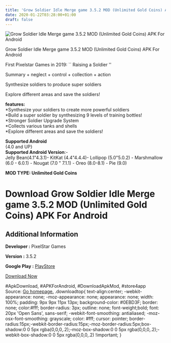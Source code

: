 ```yaml
---
title: 'Grow Soldier Idle Merge game 3.5.2 MOD (Unlimited Gold Coins) APK For Android'
date: 2020-01-22T03:28:00+01:00
draft: false
---
```


![Grow Soldier Idle Merge game 3.5.2 MOD (Unlimited Gold Coins) APK For Android](https://i1.wp.com/apkhome.net/wp-content/uploads/2020/01/Grow-Soldier-Idle-Merge-game-3.5.2-MOD-Unlimited-Gold-Coins-1.png "Grow Soldier Idle Merge game 3.5.2 MOD (Unlimited Gold Coins) APK For Android")

  

Grow Soldier Idle Merge game 3.5.2 MOD (Unlimited Gold Coins) APK For Android

First Pixelstar Games in 2019: \`\` Raising a Soldier ''

Summary + neglect + control + collection + action

Synthesize soldiers to produce super soldiers

Explore different areas and save the soldiers!

**features:**  
\*Synthesize your soldiers to create more powerful soldiers  
\*Build a super soldier by synthesizing 9 levels of training bottles!  
\*Stronger Soldier Upgrade System  
\*Collects various tanks and shells  
\*Explore different areas and save the soldiers!

**Supported Android**  
{4.0 and UP}  
**Supported Android Version**:-  
Jelly Bean(4.1"4.3.1)- KitKat (4.4"4.4.4)- Lollipop (5.0"5.0.2) - Marshmallow (6.0 - 6.0.1) - Nougat (7.0 " 7.1.1) - Oreo (8.0-8.1) - Pie (9.0)

**MOD TYPE: Unlimited Gold Coins**

Download Grow Soldier Idle Merge game 3.5.2 MOD (Unlimited Gold Coins) APK For Android
======================================================================================

Additional Information
----------------------

**Developer :** PixelStar Games

**Version :** 3.5.2

**Google Play :** [PlayStore](https://play.google.com/store/apps/details?id=com.pixelstar.GrowSoldier)

  

[Download Now](https://store4app.co/post/grow-soldier-idle-merge-game-3-5-2-mod-unlimited-gold-coins-apk-for-android_1579618644)

  
#ApkDownload, #APKForAndroid, #DownloadApkMod, #store4app  
Source: [Go homepage.](https://store4app.co/post/grow-soldier-idle-merge-game-3-5-2-mod-unlimited-gold-coins-apk-for-android_1579618644) .downloadtop{ text-align:center; -webkit-appearance: none; -moz-appearance: none; appearance: none; width: 100%; padding: 9px 9px 11px 13px; background-color: #0EBD3F; border: none; color:#fff; border-radius: 3px; outline: none; font-weight;bold; font: 20px 'Open Sans', sans-serif; -webkit-font-smoothing: antialiased; -moz-osx-font-smoothing: grayscale; color: #fff; cursor: pointer; border-radius:15px;-webkit-border-radius:15px;-moz-border-radius:5px;box-shadow:0 0 5px rgba(0,0,0,.2);-moz-box-shadow:0 0 5px rgba(0,0,0,.2);-webkit-box-shadow:0 0 5px rgba(0,0,0,.2) !important; }
